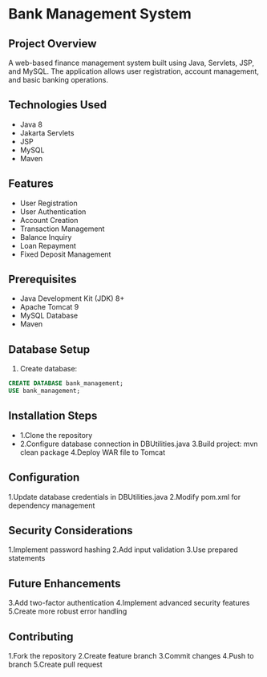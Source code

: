 # Bank Management System

## Project Overview
A web-based finance management system built using Java, Servlets, JSP, and MySQL. The application allows user registration, account management, and basic banking operations.

## Technologies Used
- Java 8
- Jakarta Servlets
- JSP
- MySQL
- Maven

## Features
- User Registration
- User Authentication
- Account Creation
- Transaction Management
- Balance Inquiry
- Loan Repayment
- Fixed Deposit Management

## Prerequisites
- Java Development Kit (JDK) 8+
- Apache Tomcat 9
- MySQL Database
- Maven

## Database Setup
1. Create database:
```sql
CREATE DATABASE bank_management;
USE bank_management;
```
## Installation Steps

- 1.Clone the repository
- 2.Configure database connection in DBUtilities.java
3.Build project: mvn clean package
4.Deploy WAR file to Tomcat

## Configuration

1.Update database credentials in DBUtilities.java
2.Modify pom.xml for dependency management

## Security Considerations

1.Implement password hashing
2.Add input validation
3.Use prepared statements

## Future Enhancements

3.Add two-factor authentication
4.Implement advanced security features
5.Create more robust error handling

## Contributing

1.Fork the repository
2.Create feature branch
3.Commit changes
4.Push to branch
5.Create pull request
